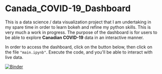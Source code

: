 Canada_COVID-19_Dashboard
=========================

This is a data science / data visualization project that I am undertaking in my spare time in order to learn bokeh and refine my python skills. This is very much a work in progress. The purpose of the dashboard is for users to be able to explore **Canadian COVID-19** data in an interactive manner. 

In order to access the dashboard, click on the button below, then click on the file `"main.ipynb"`. Execute the code, and you'll be able to interact with live data.

[![Binder](https://mybinder.org/badge_logo.svg)](https://mybinder.org/v2/gh/eringill/Canada_COVID-19_Dashboard/fd79b76)



